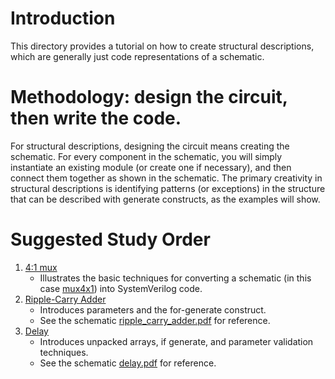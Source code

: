 # Introduction

This directory provides a tutorial on how to create structural descriptions, which are generally just code representations of a schematic. 

# Methodology: design the circuit, then write the code.

For structural descriptions, designing the circuit means creating the schematic. For every component in the schematic, you will simply instantiate an existing module 
(or create one if necessary), and then connect them together as shown in the schematic. The primary creativity in structural descriptions is identifying patterns (or exceptions) 
in the structure that can be described with generate constructs, as the examples will show.

# Suggested Study Order

1. [4:1 mux](./mux4x1.sv)
    - Illustrates the basic techniques for converting a schematic (in this case [mux4x1](./mux4x1.pdf)) into SystemVerilog code.    
1. [Ripple-Carry Adder](./ripple_carry_adder.sv)
    - Introduces parameters and the for-generate construct.    
    - See the schematic [ripple_carry_adder.pdf](ripple_carry_adder.pdf) for reference.
1. [Delay](delay.sv)
    - Introduces unpacked arrays, if generate, and parameter validation techniques.    
    - See the schematic [delay.pdf](delay.pdf) for reference.

